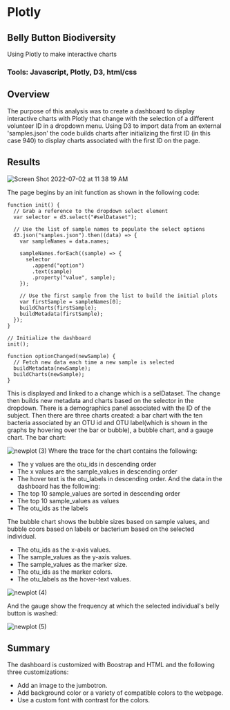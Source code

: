 # Plotly
## Belly Button Biodiversity
Using Plotly to make interactive charts

### Tools: Javascript, Plotly, D3, html/css

## Overview
The purpose of this analysis was to create a dashboard to display interactive charts with Plotly that change with the selection of a different volunteer ID in a dropdown menu. Using D3 to import data from an external 'samples.json' the code builds charts after initializing the first ID (in this case 940) to display charts associated with the first ID on the page.

## Results
![Screen Shot 2022-07-02 at 11 38 19 AM](https://user-images.githubusercontent.com/99676466/177010758-ecbb7394-2148-45bc-a190-ee28ebba1d38.png)

The page begins by an init function as shown in the following code:
~~~
function init() {
  // Grab a reference to the dropdown select element
  var selector = d3.select("#selDataset");

  // Use the list of sample names to populate the select options
  d3.json("samples.json").then((data) => {
    var sampleNames = data.names;

    sampleNames.forEach((sample) => {
      selector
        .append("option")
        .text(sample)
        .property("value", sample);
    });

    // Use the first sample from the list to build the initial plots
    var firstSample = sampleNames[0];
    buildCharts(firstSample);
    buildMetadata(firstSample);
  });
}

// Initialize the dashboard
init();

function optionChanged(newSample) {
  // Fetch new data each time a new sample is selected
  buildMetadata(newSample);
  buildCharts(newSample);
}
~~~
This is displayed and linked to a change which is a selDataset. The change then builds new metadata and charts based on the selector in the dropdown. There is a demographics panel associated with the ID of the subject. Then there are three charts created: a bar chart with the ten bacteria associated by an OTU id and OTU label(which is shown in the graphs by hovering over the bar or bubble), a bubble chart, and a gauge chart. The bar chart:

![newplot (3)](https://user-images.githubusercontent.com/99676466/177010911-650ea497-37c2-4ebb-ba0b-8232cd6aa3c1.png)
Where the trace for the chart contains the following:
* The y values are the otu_ids in descending order
* The x values are the sample_values in descending order
* The hover text is the otu_labels in descending order.
And the data in the dashboard has the following:
* The top 10 sample_values are sorted in descending order
* The top 10 sample_values as values
* The otu_ids as the labels

The bubble chart shows the bubble sizes based on sample values, and bubble coors based on labels or bacterium based on the selected individual. 
* The otu_ids as the x-axis values.
* The sample_values as the y-axis values.
* The sample_values as the marker size.
* The otu_ids as the marker colors.
* The otu_labels as the hover-text values.

![newplot (4)](https://user-images.githubusercontent.com/99676466/177011024-3919eef8-2772-4aee-afa1-859f2c22116e.png)

And the gauge show the frequency at which the selected individual's belly button is washed: 

![newplot (5)](https://user-images.githubusercontent.com/99676466/177011165-23b91bc1-1ebd-4487-abe1-2dc0c4ffa04c.png)

## Summary
The dashboard is customized with Boostrap and HTML and the following three customizations:
* Add an image to the jumbotron.
* Add background color or a variety of compatible colors to the webpage.
* Use a custom font with contrast for the colors.

 
